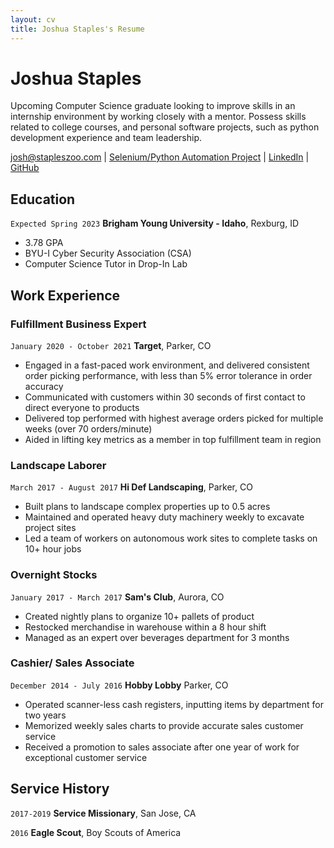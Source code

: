 ```yaml
---
layout: cv
title: Joshua Staples's Resume
---
```

# Joshua Staples
Upcoming Computer Science graduate looking to improve skills in an internship environment by working closely with a mentor. Possess skills related to college courses, and personal software projects, such as python development experience and team leadership.

<div id="webaddress">
<a href="josh@stapleszoo.com">josh@stapleszoo.com</a>
| <a href="https://github.com/joshua-staples/Selenium_Bot">Selenium/Python Automation Project</a>
| <a href="linkedin.com/in/joshua s 81100986/">LinkedIn</a>
| <a href="https://github.com/joshua-staples">GitHub</a>
</div>

## Education

`Expected Spring 2023`
__Brigham Young University - Idaho__, Rexburg, ID

- 3.78 GPA
- BYU-I Cyber Security Association (CSA)
- Computer Science Tutor in Drop-In Lab

## Work Experience

### Fulfillment Business Expert

`January 2020 - October 2021`
__Target__, Parker, CO

- Engaged in a fast-paced work environment, and delivered consistent order picking performance, with less than 5% error tolerance in order accuracy
- Communicated with customers within 30 seconds of first contact to direct everyone to products
- Delivered top performed with highest average orders picked for multiple weeks (over 70 orders/minute)
- Aided in lifting key metrics as a member in top fulfillment team in region

### Landscape Laborer

`March 2017 - August 2017`
__Hi Def Landscaping__, Parker, CO

- Built plans to landscape complex properties up to 0.5 acres
- Maintained and operated heavy duty machinery weekly to excavate project sites
- Led a team of workers on autonomous work sites to complete tasks on 10+ hour jobs

### Overnight Stocks

`January 2017 - March 2017`
__Sam's Club__, Aurora, CO

- Created nightly plans to organize 10+ pallets of product
- Restocked merchandise in warehouse within a 8 hour shift
- Managed as an expert over beverages department for 3 months

### Cashier/ Sales Associate

`December 2014 - July 2016`
__Hobby Lobby__ Parker, CO

- Operated scanner-less cash registers, inputting items by department for two years
- Memorized weekly sales charts to provide accurate sales customer service
- Received a promotion to sales associate after one year of work for exceptional customer service

## Service History

`2017-2019`
__Service Missionary__, San Jose, CA

`2016`
__Eagle Scout__, Boy Scouts of America


